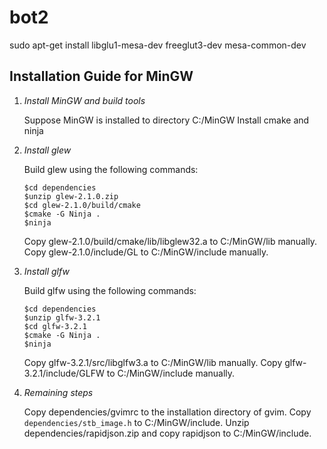 # bot2

sudo apt-get install libglu1-mesa-dev freeglut3-dev mesa-common-dev

## Installation Guide for MinGW
1. _Install MinGW and build tools_

   Suppose MinGW is installed to directory C:/MinGW
   Install cmake and ninja 

2. _Install glew_

   Build glew using the following commands:
      ```
      $cd dependencies
      $unzip glew-2.1.0.zip
      $cd glew-2.1.0/build/cmake
      $cmake -G Ninja .
      $ninja
      ```
   Copy glew-2.1.0/build/cmake/lib/libglew32.a to C:/MinGW/lib manually.
   Copy glew-2.1.0/include/GL to C:/MinGW/include manually.

3. _Install glfw_

   Build glfw using the following commands:
      ```
      $cd dependencies
      $unzip glfw-3.2.1
      $cd glfw-3.2.1
      $cmake -G Ninja .
      $ninja
      ```
   Copy glfw-3.2.1/src/libglfw3.a to C:/MinGW/lib manually.
   Copy glfw-3.2.1/include/GLFW to C:/MinGW/include manually.

4. _Remaining steps_

   Copy dependencies/gvimrc to the installation directory of gvim.
   Copy ```dependencies/stb_image.h``` to C:/MinGW/include.
   Unzip dependencies/rapidjson.zip and copy rapidjson to C:/MinGW/include.

